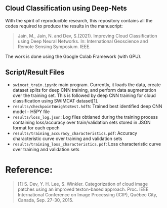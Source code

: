 ## Cloud Classification using Deep-Nets

With the spirit of reproducible research, this repository contains all the codes required to produce the results in the manuscript: 

> Jain, M., Jain, N. and Dev, S.(2021). Improving Cloud Classification using Deep Neural Networks. In: International Geoscience and Remote Sensing Symposium. IEEE. 


The work is done using the Google Colab Framework (with GPU).

## Script/Result Files

+ `swimcat_train.ipynb`: main program. Currently, it loads the data, create dataset splits for deep CNN training, and perform data augmentation over the training set. This is followed by deep CNN training for cloud classification using SWIMCAT dataset[1].
+ `results/checkpointWeightsBest.hdf5`: Trained best identified deep CNN model - H5PY file
+ `results/loss_log.json`: Log files obtianed during the training process containing loss/accuracy over train/validation sets stored in JSON format for each epoch
+ `results/training_accuracy_characteristics.pdf`: Accuracy characteristic curve over training and validation sets
+ `results/training_loss_characteristics.pdf`: Loss characteristic curve over training and validation sets

# Reference:
> [1] S. Dev, Y. H. Lee, S. Winkler. Categorization of cloud image patches using an improved texton-based approach. Proc. IEEE International Conference on Image Processing (ICIP), Québec City, Canada, Sep. 27-30, 2015.
